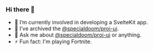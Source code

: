 ### Hi there 👋

- 🔭 I’m currently involved in developing a SvelteKit app.
- 🤔 I’ve archived the [@specialdoom/proi-ui](https://github.com/specialdoom/proi-ui).
- 💬 Ask me about [@specialdoom/proi-ui](https://github.com/specialdoom/proi-ui) or anything.
- ⚡ Fun fact: I'm playing Fortnite.
